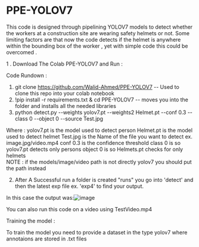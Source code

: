 # PPE-YOLOV7

This code is designed through pipelining YOLOV7 models to detect whether the workers at a construction site are wearing safety helmets or not.
Some limiting factors are that now the code detects if the helmet is anywhere within the bounding box of the worker , yet with simple code this could be overcomed .




1 . Download The Colab PPE-YOLOV7 and Run :

Code Rundown : 
1. git clone https://github.com/Walid-Ahmed/PPE-YOLOV7 -- Used to clone this repo into your colab notebook
2. !pip install -r requirements.txt & cd PPE-YOLOV7 -- moves you into the folder and installs all the needed libraries
3. python detect.py --weights yolov7.pt --weights2 Helmet.pt --conf 0.3 --class 0  --object 0  --source Test.jpg 

Where : yolov7.pt is the model used to detect person
        Helmet.pt is the model used to detect helmet
        Test.jpg is the Name of the file you want to detect ex. image.jpg/video.mp4
        conf 0.3 is the confidence threshold 
        class 0 is so yolov7.pt detects only persons
        object 0 is so Helmets.pt checks for only helmets  
        NOTE : if the models/image/video path is not directly yolov7 you should put the path instead 

2. After A Successful run a folder is created "runs" you go into 'detect' and then the latest exp file ex. 'exp4' to find your output.

In this case the output was:![image](https://user-images.githubusercontent.com/20994789/199857591-16dfe955-b4e5-43ec-96d8-1c4cca14308c.png)

You can also run this code on a video using TestVideo.mp4



Training the model :

 To train the model you need to provide a dataset in the type yolov7 where annotaions are stored in .txt files
 
 



